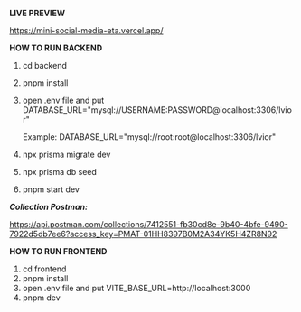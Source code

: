 **LIVE PREVIEW**

https://mini-social-media-eta.vercel.app/

**HOW TO RUN BACKEND**
1. cd backend
2. pnpm install
3. open .env file and put DATABASE_URL="mysql://USERNAME:PASSWORD@localhost:3306/lvior"

   Example: DATABASE_URL="mysql://root:root@localhost:3306/lvior"
5. npx prisma migrate dev
6. npx prisma db seed
7. pnpm start dev

***Collection Postman:***

https://api.postman.com/collections/7412551-fb30cd8e-9b40-4bfe-9490-7922d5db7ee6?access_key=PMAT-01HH8397B0M2A34YK5H4ZR8N92

**HOW TO RUN FRONTEND**
1. cd frontend
2. pnpm install
3. open .env file and put VITE_BASE_URL=http://localhost:3000
4. pnpm dev
